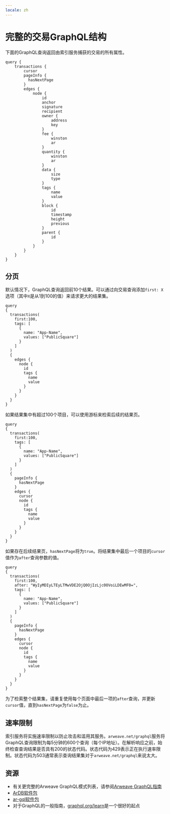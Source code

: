 ```yaml
---
locale: zh
---
```

# 完整的交易GraphQL结构
下面的GraphQL查询返回由索引服务捕获的交易的所有属性。

```graphql:no-line-numbers
query {
    transactions {
        cursor
        pageInfo { 
          hasNextPage
        }
        edges {
            node {
                id
                anchor
                signature
                recipient
                owner {
                    address
                    key
                }
                fee {
                    winston
                    ar
                }
                quantity {
                    winston
                    ar
                }
                data {
                    size
                    type
                }
                tags {
                    name
                    value
                }
                block {
                    id
                    timestamp
                    height
                    previous
                }
                parent {
                    id
                }
            }
        }
    }
}

```

## 分页
默认情况下，GraphQL查询返回前10个结果。可以通过向交易查询添加`first: X`选项（其中`X`是从1到100的值）来请求更大的结果集。
```graphql{4}
query
{
  transactions(
    first:100,
    tags: [
      {
        name: "App-Name",
        values: ["PublicSquare"]
      }
    ]
  ) 
  {
    edges {
      node {
        id
        tags {
          name
          value
        }
      }
    }
  }
}

```
如果结果集中有超过100个项目，可以使用游标来检索后续的结果页。
```graphql{13-15,17}
query
{
  transactions(
    first:100,
    tags: [
      {
        name: "App-Name",
        values: ["PublicSquare"]
      }
    ]
  ) 
  {
    pageInfo { 
      hasNextPage
    }
    edges {
      cursor
      node {
        id
        tags {
          name
          value
        }
      }
    }
  }
}
```
如果存在后续结果页，`hasNextPage`将为`true`。将结果集中最后一个项目的`cursor`值作为`after`查询参数的值。
```graphql{5}
query
{
  transactions(
    first:100,
    after: "WyIyMDIyLTEyLTMwVDE2OjQ0OjIzLjc0OVoiLDEwMF0=",
    tags: [
      {
        name: "App-Name",
        values: ["PublicSquare"]
      }
    ]
  ) 
  {
    pageInfo { 
      hasNextPage
    }
    edges {
      cursor
      node {
        id
        tags {
          name
          value
        }
      }
    }
  }
}
```
为了检索整个结果集，请重复使用每个页面中最后一项的`after`查询，并更新`cursor`值，直到`hasNextPage`为`false`为止。

## 速率限制
索引服务将实施速率限制以防止攻击和滥用其服务。`arweave.net/graphql`服务将GraphQL查询限制为每5分钟的600个查询（每个IP地址）。在解析响应之前，始终检查查询结果是否具有200的状态代码。状态代码为429表示正在执行速率限制。状态代码为503通常表示查询结果集对于`arweave.net/graphql`来说太大。

## 资源
* 有关更完整的Arweave GraphQL模式列表，请参阅[Arweave GraphQL指南](https://gql-guide.arweave.net)
* [ArDB软件包](../guides/querying-arweave/ardb.md)
* [ar-gql软件包](../guides/querying-arweave/ar-gql.md)
* 对于GraphQL的一般指南，[graphql.org/learn](https://graphql.org/learn)是一个很好的起点
